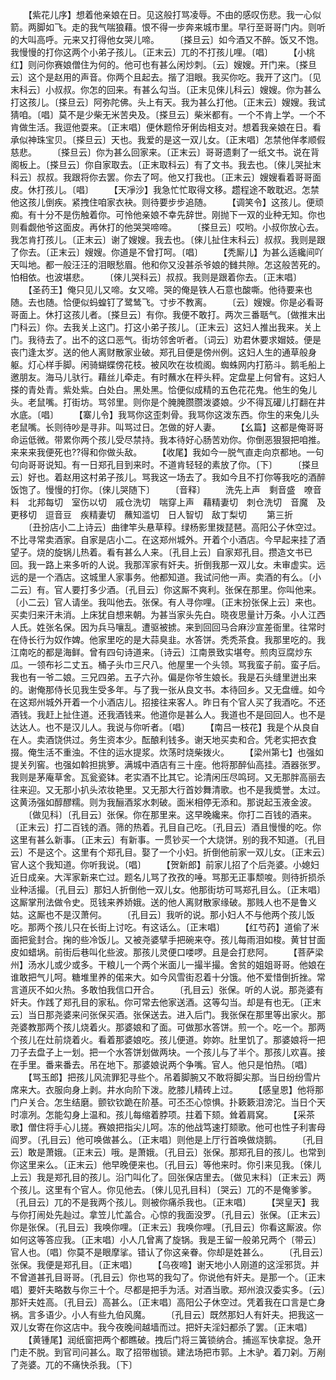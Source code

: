 <!-- { "loadSidebar": true } -->
　　【紫花儿序】想着他亲娘在日。见这般打骂凌辱。不由的感叹伤悲。我一心似箭。两脚如飞。走的我气喘狼藉。恨不得一步奔来城市里。早行至哥哥门内。则听的大叫高呼。元来又打得他女哭儿啼。
　　〔搽旦云〕如今酒又不醉。饭又不饱。我慢慢的打你这两个小弟子孩儿。〔正末云〕兀的不打孩儿哩。〔唱〕
　　【小桃红】则问你赛娘僧住为何的。他可也有甚么闲炒刺。〔云〕嫂嫂。开门来。〔搽旦云〕这个是赵用的声音。你两个且起去。揩了泪眼。我买你吃。我开了这门。〔见末科云〕小叔叔。你怎的回来。有甚么勾当。〔正末见倈儿科云〕嫂嫂。你为甚么打这孩儿。〔搽旦云〕阿弥陀佛。头上有天。我为甚么打他。〔正末云〕嫂嫂。我试猜咱。〔唱〕莫不是少柴无米苦央及。〔搽旦云〕柴米都有。一个不肯上学。一个不肯做生活。我逗他耍来。〔正末唱〕便休题伶牙俐齿相支对。想着我亲娘在日。看承似神珠宝贝。〔搽旦云〕天也。我爱的是这一双儿女。〔正末唱〕怎禁他佯孝顺假慈悲。
　　〔搽旦云〕你为甚么回家来。〔正末云〕哥哥遗剩了一纸文书。说在背阁板上。〔搽旦云〕你自家取去。〔正末取科云〕有了文书。我去也。〔倈儿哭扯末科云〕叔叔。我跟将你去罢。你去了呵。他又打我也。〔正末云〕嫂嫂看着哥哥面皮。休打孩儿。〔唱〕
　　【天凈沙】我急忙忙取得文移。趱程途不敢耽迟。怎禁他这孩儿倒疾。紧拽住咱家衣袂。则待要步步追随。
　　【调笑令】这孩儿。便顽痴。有十分不是伤触着你。可怜他亲娘不幸先辞世。刚抛下一双的业种无知。你也则看觑他爷这面皮。再休打的他哭哭啼啼。
　　〔搽旦云〕哎哟。小叔你放心去。我怎肯打孩儿。〔正末云〕谢了嫂嫂。我去也。〔倈儿扯住末科云〕叔叔。我则是跟了你去。〔正末云〕嫂嫂。你道是不曾打呵。〔唱〕
　　【秃厮儿】为甚么适纔间吖天叫地。都一般汪汪的泪眼愁眉。他和你又没甚杀爷娘的雠共隙。怎这般苦死的。怕相依。也波堪悲。
　　〔倈儿哭科云〕叔叔。我则是跟着你去。〔正末唱〕
　　【圣药王】俺只见儿又啼。女又啼。哭的俺是铁人石意也酸嘶。他待要来也随。去也随。恰便似蚂蝗钉了鹭鸶飞。寸步不教离。
　　〔云〕嫂嫂。你是必看哥哥面上。休打这孩儿者。〔搽旦云〕有你。我便不敢打。两次三番聒气。〔做推末出门科云〕你。去我关上这门。打这小弟子孩儿。〔正末云〕这妇人推出我来。关上门。我待去了。出不的这口恶气。街坊邻舍听者。〔词云〕劝君休要求媢妓。便是丧门逢太岁。送的他人离财散家业破。郑孔目便是傍州例。这妇人生的通草般身躯。灯心样手脚。闲骑蝴蝶傍花枝。被风吹在妆梳阁。蜘蛛网内打筋斗。鹅毛船上邀朋友。海马儿驮行。藉丝儿牵走。有时蘸水在秤头秤。定盘星上何曾有。这妇人搽的青处青。紫处紫。白处白。黑处黑。恰便似成精的五色花花鬼。他生的兔儿头。老鼠嘴。打街坊。骂邻里。则你是个腌腌臜臜泼婆娘。少不得瓦礶儿打翻在井水底。〔唱〕
　　【寨儿令】我骂你这歪刺骨。我骂你这泼东西。你生的来兔儿头老鼠嘴。长则待吵是寻非。叫骂过日。怎做的好人妻。
　　【幺篇】这都是俺哥哥命运低微。带累你两个孩儿受尽禁持。我本待好心肠苦劝你。你倒恶狠狠把咱推。来来来我便死也??得和你做头敌。
　　【收尾】我如今一脱气直走向京都地。一句句向哥哥说知。有一日郑孔目到来时。不道肯轻轻的素放了你。〔下〕
　　〔搽旦云〕好也。着赵用这村弟子孩儿。骂我这一场去了。我如今且不打你等我吃的酒醉饭饱了。慢慢的打你。〔倈儿哭随下〕
　　〔音释〕
　　洗先上声　剩音盛　嘹音料　北邦每切　室伤以切　戚仓洗切　喘穿上声　藉精妻切　刺仓洗切　音魔　及更移切　逗音豆　疾精妻切　蘸知滥切　日人智切　敌丁梨切
　　第三折
　　〔丑扮店小二上诗云〕曲律竿头悬草稕。绿杨影里拨琵琶。高阳公子休空过。不比寻常卖酒家。自家是店小二。在这郑州城外。开着个小酒店。今早起来挂了酒望子。烧的旋锅儿热着。看有甚么人来。〔孔目上云〕自家郑孔目。攒造文书已回。我一路上来多听的人说。我那浑家有奸夫。折倒我那一双儿女。未审虚实。远远的是一个酒店。这城里人家事务。他都知道。我试问他一声。卖酒的有么。〔小二云〕有。官人要打多少酒。〔孔目云〕你这厮不爽利。张保在那里。你叫他来。〔小二云〕官人请坐。我叫他去。张保。有人寻你哩。〔正末扮张保上云〕来也。买卖归来汗未消。上床犹自想来朝。为甚当家头先白。晓夜思量计万条。小人江西人氏。姓张名保。因为兵马嚷乱。遭驱被掳。来到回回马合麻沙宣差衙里。往常时在侍长行为奴作婢。他家里吃的是大蒜臭韭。水答饼。秃秃茶食。我那里吃的。我江南吃的都是海鲜。曾有四句诗道来。〔诗云〕江南景致实堪夸。煎肉豆腐炒东瓜。一领布衫二丈五。桶子头巾三尺八。他屋里一个头领。骂我蛮子前。蛮子后。我也有一爷二娘。三兄四弟。五子六孙。偏是你爷生娘长。我是石头缝里迸出来的。谢俺那侍长见我生受多年。与了我一张从良文书。本待回乡。又无盘缠。如今在这郑州城外开着一个小酒店儿。招接往来客人。昨日有个官人买了我酒吃。不还酒钱。我赶上扯住道。还我酒钱来。他道你是甚么人。我道也不是回回人。也不是达达人。也不是汉儿人。我说与你听者。〔唱〕
　　【南吕一枝花】我是个从良自在人。卖酒饶供过。务生资本少。酝酿利钱多。谢天地买卖和合。凭老实把衣食掇。俺生活不重浊。不住的运水提浆。炊荡时烧柴拨火。
　　【梁州第七】也强如提关列窖。也强如斡担挑箩。满城中酒店有三十座。他将那醉仙高挂。酒器张罗。我则是茅庵草舍。瓦瓮瓷钵。老实酒不比其它。论清闲压尽鸣珂。又无那胖高丽去往来迎。又无那小扒头浓妆艳里。又无那大行首妙舞清歌。也不是我奬誉。太过。这黄汤强如醇醪糯。则为我酾酒浆水刺破。面米相停无添和。那说起玉液金波。
　　〔做见科〕〔孔目云〕张保。你在那里来。这早晚纔来。你打二百钱的酒来。〔正末云〕打二百钱的酒。筛的热着。孔目自己吃。〔孔目云〕酒且慢慢的吃。你这里有甚么新事。〔正末云〕有新事。一贯钞买一个大烧饼。别的我不知道。〔孔目云〕不是这个。这里有个郑孔目。娶了一个小妇。折倒他前家一双儿女。〔正末云〕官人这个我知道。你听我说。〔唱〕
　　【贺新郎】前家儿招了个后尧婆。小媳妇近日成亲。大浑家新来亡过。题名儿骂了孜孜的唾。骂那无正事颓唆。则待折损杀业种活撮。〔孔目云〕那妇人折倒他一双儿女。他那街坊可骂郑孔目么。〔正末唱〕这厮掌刑法做令史。觅钱来养娇娥。送的他人离财散家缘破。那贱人也不是鲁义姑。这厮也不是汉萧何。
　　〔孔目云〕我听的说。那小妇人不与他两个孩儿饭吃。那两个孩儿只在长街上讨吃。有这话么。〔正末唱〕
　　【红芍药】道偷了米面把瓮封合。掬的些冷饭儿。又被尧婆擘手把碗来夺。孩儿每雨泪如梭。黄甘甘面皮如蜡埚。前街后巷叫化些波。那孩儿灵便口喽啰。且是会打悲阿。
　　【菩萨梁州】汤水儿或少或多。干粮儿一个两个米面儿一撮半撮。舍贫的姐姐哥哥。他娘在谁敢把气儿呵。糖堆里养的偌来大。如今风雪街忍着十分饿。他不爱惜倒折挫。常言道灰不如火热。多敢怕我信口开合。
　　〔孔目云〕张保。听的人说。那尧婆有奸夫。作践了郑孔目的家私。你可常去他家送酒。这等勾当。却是有也无。〔正末云〕当日那尧婆来问张保买酒。张保送去。进入后门。我张保在那里等出家火。那尧婆教那两个孩儿烧着火。那婆娘和了面。可做那水答饼。煎一个。吃一个。那两个孩儿在灶前烧着火。看着那婆娘吃。孩儿便道。妳妳。肚里饥了。那婆娘将一把刀子去盘子上一划。把一个水答饼划做两块。一个孩儿与了半个。那孩儿欢喜。接在手里。番来番去。吊在地下。那婆娘说两个争嘴。官人。他只是怕热。〔唱〕
　　【骂玉郎】把孩儿风流罪犯寻些个。吊着脚腕又不敢将脚尖那。当日纷纷雪片席来大。衣服向身上剥。井水向阶下泼。肐膝儿精砖上过。
　　【感皇恩】他将那门户关合。怎生结磨。颤钦钦跪在阶基。可丕丕心惊惧。扑簌簌泪滂沱。当日个天时凛冽。怎能勾身上温和。孩儿每缩着脖项。拄着下颏。耸着肩窝。
　　【采茶歌】僧住将手心儿搓。赛娘把指尖儿呵。冻的他战笃速打颏歌。他可也性子利害母阎罗。〔孔目云〕他可唤做甚么。〔正末唱〕则他是上厅行首唤做烧鹅。
　　〔孔目云〕敢是萧娥。〔正末云〕哦。是萧娥。〔孔目云〕张保。那郑孔目的孩儿。也常到你这里来么。〔正末云〕他早晚便来也。〔孔目云〕等他来时。你引来见我。〔倈儿上云〕我是郑孔目的孩儿。沿门叫化了。回张保店里去。〔做见末科〕〔正末云〕两个孩儿。这里有个官人。你见他去。〔倈儿见孔目科〕〔哭云〕兀的不是俺爹爹。〔孔目云〕兀的不是我两个孩儿。则被你痛杀我也。〔正末唱〕
　　【哭皇天】我与你打闹处先赸过。拿笠儿忙盖合。心惊的我面没罗。〔孔目云〕张保。〔正末云〕你是张保。〔孔目云〕我唤你哩。〔正末云〕我唤你哩。〔孔目云〕你看这厮波。你如何这等答应我。〔正末唱〕小人几曾离了旋锅。我是王留一般弟兄两个〔带云〕官人也。〔唱〕你莫不是眼摩挲。错认了你这亲眷。你却是姓甚么。
　　〔孔目云〕张保。我便是郑孔目。〔正末唱〕
　　【乌夜啼】谢天地小人刚道的这淫邪货。并不曾道甚孔目哥哥。〔孔目云〕你也骂的我勾了。你说他有奸夫。是那一个。〔正末唱〕要奸夫略数与你三十个。尽都是把手为活。对酒当歌。郑州浪汉委实多。〔云〕那奸夫姓高。〔孔目云〕高甚么。〔正末唱〕高阳公子休空过。凭着我在口言是亡身祸。言多语少。小人有些九伯风魔。
　　〔孔目云〕既然那妇人有奸夫。把我这一双儿女寄在你这店中。我今夜晚间越墙而过。把奸夫淫妇都杀了罢。〔正末唱〕
　　【黄锺尾】润纸窗把两个都瞧破。拽后门将三簧锁纳合。捕巡军快拿捉。急开门走不脱。到官司问甚么。取了招带枷锁。建法场把市郭。上木驴。着刀刴。万剐了尧婆。兀的不痛快杀我。〔下〕
